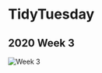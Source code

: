# TidyTuesday

## 2020 Week 3

![Week 3](https://raw.github.com/ahermanski/tidytuesday/blob/master/plots/Tidytuesday_week_3.png)
